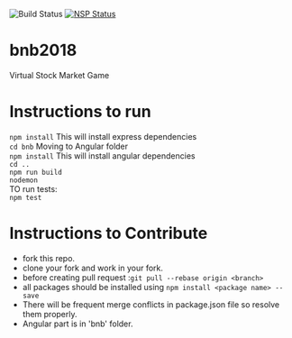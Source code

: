 ![Build Status](https://circleci.com/gh/nkmishra1997/bnb2018.svg?style=shield&circle-token=:circle-token)
[![NSP Status](https://nodesecurity.io/orgs/bnb/projects/f7b3f0b2-5957-467a-8239-2119145287ac/badge)](https://nodesecurity.io/orgs/bnb/projects/f7b3f0b2-5957-467a-8239-2119145287ac)

# bnb2018
Virtual Stock Market Game

# Instructions to run
`npm install` This will install express dependencies      
`cd bnb` Moving to Angular folder  
`npm install`  This will install angular dependencies  
`cd ..`   
`npm run build`     
`nodemon`   
TO run tests:  
`npm test`  

# Instructions to Contribute
* fork this repo.
* clone your fork and work in your fork.
* before creating pull request :`git pull --rebase origin <branch>`
* all packages should be installed using `npm install <package name> --save`
* There will be frequent merge conflicts in package.json file so resolve them properly.
* Angular part is in 'bnb' folder.

